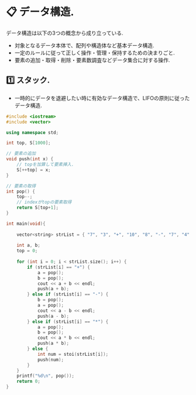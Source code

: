 
# :clipboard: データ構造.
データ構造は以下の3つの概念から成り立っている.
- 対象となるデータ本体で、配列や構造体など基本データ構造.
- 一定のルールに従って正しく操作・管理・保持するための決まりごと.
- 要素の追加・取得・削除・要素数調査などデータ集合に対する操作.

## :one: スタック.
- 一時的にデータを退避したい時に有効なデータ構造で、LIFOの原則に従ったデータ構造.
```cpp
#include <iostream>
#include <vector>

using namespace std;

int top, S[1000];

// 要素の追加
void push(int x) {
    // topを加算して要素挿入.
    S[++top] = x;
}

// 要素の取得
int pop() {
    top--;
    // indexがtopの要素取得
    return S[top+1]; 
}

int main(void){
    
    vector<string> strList = { "7", "3", "+", "10", "8", "-", "7", "4", "*" };
    
    int a, b;
    top = 0;
    
    for (int i = 0; i < strList.size(); i++) {
        if (strList[i] == "+") {
            a = pop();
            b = pop();
            cout << a + b << endl;
            push(a + b);
        } else if (strList[i] == "-") {
            b = pop();
            a = pop();
            cout << a - b << endl;
            push(a - b);
        } else if (strList[i] == "*") {
            a = pop();
            b = pop();
            cout << a * b << endl;
            push(a * b);
        } else {
            int num = stoi(strList[i]);
            push(num);
        }
    }
    printf("%d\n", pop());
    return 0;
}

```